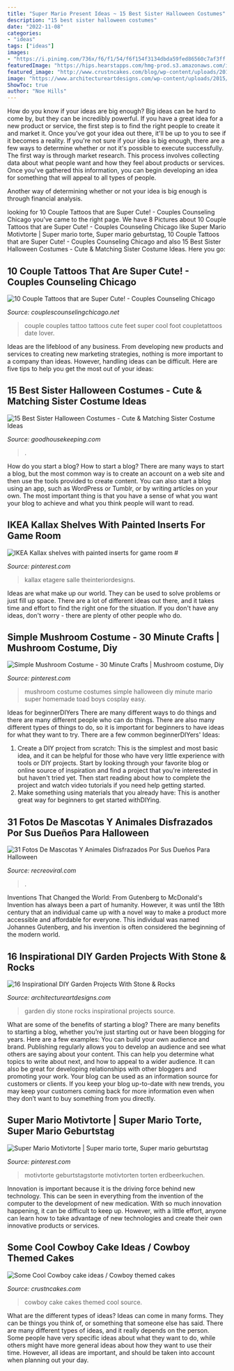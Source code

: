 ```yaml
---
title: "Super Mario Present Ideas ~ 15 Best Sister Halloween Costumes"
description: "15 best sister halloween costumes"
date: "2022-11-08"
categories:
- "ideas"
tags: ["ideas"]
images:
- "https://i.pinimg.com/736x/f6/f1/54/f6f154f3134dbda59fed86560c7af3ff.jpg"
featuredImage: "https://hips.hearstapps.com/hmg-prod.s3.amazonaws.com/images/mixed-race-young-girls-in-cat-and-witch-costumes-royalty-free-image-1596047981.jpg?crop=0.690xw:0.691xh;0.160xw,0.285xh&amp;resize=480:*"
featured_image: "http://www.crustncakes.com/blog/wp-content/uploads/2015/06/ce16296b8955601bf4ab4eaa5904bd89.jpg"
image: "https://www.architectureartdesigns.com/wp-content/uploads/2015/05/443.jpg"
ShowToc: true
author: "Noe Hills"
---
```



How do you know if your ideas are big enough?
Big ideas can be hard to come by, but they can be incredibly powerful. If you have a great idea for a new product or service, the first step is to find the right people to create it and market it. Once you've got your idea out there, it'll be up to you to see if it becomes a reality. If you're not sure if your idea is big enough, there are a few ways to determine whether or not it's possible to execute successfully. 
The first way is through market research. This process involves collecting data about what people want and how they feel about products or services. Once you've gathered this information, you can begin developing an idea for something that will appeal to all types of people. 

Another way of determining whether or not your idea is big enough is through financial analysis.

	

		
looking for 10 Couple Tattoos that are Super Cute! - Couples Counseling Chicago you've came to the right page. We have 8 Pictures about 10 Couple Tattoos that are Super Cute! - Couples Counseling Chicago like Super Mario Motivtorte | Super mario torte, Super mario geburtstag, 10 Couple Tattoos that are Super Cute! - Couples Counseling Chicago and also 15 Best Sister Halloween Costumes - Cute &amp; Matching Sister Costume Ideas. Here you go:
		
    
## 10 Couple Tattoos That Are Super Cute! - Couples Counseling Chicago

<img loading=lazy src="https://www.couplescounselingchicago.net/wp-content/uploads/2014/10/couples-tattos-7-feet.jpg" onerror="this.onerror=null;this.src='https://tse3.mm.bing.net/th?id=OIP.NmLje7jd8NUwM1RK4qEY1wHaHd&amp;pid=15.1';" alt="10 Couple Tattoos that are Super Cute! - Couples Counseling Chicago">

_Source: couplescounselingchicago.net_

>couple couples tattoo tattoos cute feet super cool foot coupletattoos date lover. 

	

Ideas are the lifeblood of any business. From developing new products and services to creating new marketing strategies, nothing is more important to a company than ideas. However, handling ideas can be difficult. Here are five tips to help you get the most out of your ideas:

    
## 15 Best Sister Halloween Costumes - Cute &amp; Matching Sister Costume Ideas

<img loading=lazy src="https://hips.hearstapps.com/hmg-prod.s3.amazonaws.com/images/mixed-race-young-girls-in-cat-and-witch-costumes-royalty-free-image-1596047981.jpg?crop=0.690xw:0.691xh;0.160xw,0.285xh&amp;resize=480:*" onerror="this.onerror=null;this.src='https://tse2.mm.bing.net/th?id=OIP.WyWlNiKkeiF4OmkrSTyPFgHaLH&amp;pid=15.1';" alt="15 Best Sister Halloween Costumes - Cute &amp; Matching Sister Costume Ideas">

_Source: goodhousekeeping.com_

>. 

	

How do you start a blog?
How to start a blog? There are many ways to start a blog, but the most common way is to create an account on a web site and then use the tools provided to create content. You can also start a blog using an app, such as WordPress or Tumblr, or by writing articles on your own. The most important thing is that you have a sense of what you want your blog to achieve and what you think people will want to read.

    
## IKEA Kallax Shelves With Painted Inserts For Game Room #

<img loading=lazy src="https://i.pinimg.com/736x/ac/37/55/ac37557608ded879752f958a4fd0cb70.jpg" onerror="this.onerror=null;this.src='https://tse3.mm.bing.net/th?id=OIP.-0fVB52-wXYmi-htbMS3fwHaNK&amp;pid=15.1';" alt="IKEA Kallax shelves with painted inserts for game room #">

_Source: pinterest.com_

>kallax etagere salle theinteriordesigns. 

	

Ideas are what make up our world. They can be used to solve problems or just fill up space. There are a lot of different ideas out there, and it takes time and effort to find the right one for the situation. If you don't have any ideas, don't worry - there are plenty of other people who do.

    
## Simple Mushroom Costume - 30 Minute Crafts | Mushroom Costume, Diy

<img loading=lazy src="https://i.pinimg.com/736x/89/4b/9c/894b9c4a668fe723dfaa4425343f7a1d--masquerade-costumes-diy-halloween-costumes.jpg" onerror="this.onerror=null;this.src='https://tse2.mm.bing.net/th?id=OIP.sMF3G30i0vubYWB-uAofhwHaLH&amp;pid=15.1';" alt="Simple Mushroom Costume - 30 Minute Crafts | Mushroom costume, Diy">

_Source: pinterest.com_

>mushroom costume costumes simple halloween diy minute mario super homemade toad boys cosplay easy. 

	

Ideas for beginnerDIYers
There are many different ways to do things and there are many different people who can do things. There are also many different types of things to do, so it is important for beginners to have ideas for what they want to try. There are a few common beginnerDIYers' Ideas: 
1. Create a DIY project from scratch: This is the simplest and most basic idea, and it can be helpful for those who have very little experience with tools or DIY projects. Start by looking through your favorite blog or online source of inspiration and find a project that you're interested in but haven't tried yet. Then start reading about how to complete the project and watch video tutorials if you need help getting started. 
2. Make something using materials that you already have: This is another great way for beginners to get started withDIYing.

    
## 31 Fotos De Mascotas Y Animales Disfrazados Por Sus Dueños Para Halloween

<img loading=lazy src="https://www.recreoviral.com/wp-content/uploads/2014/06/gato-mario.jpg" onerror="this.onerror=null;this.src='https://tse4.mm.bing.net/th?id=OIP.WJZ8GREkM_tvlYlJVrN5XwHaJ8&amp;pid=15.1';" alt="31 Fotos De Mascotas Y Animales Disfrazados Por Sus Dueños Para Halloween">

_Source: recreoviral.com_

>. 

	

Inventions That Changed the World: From Gutenberg to McDonald's
Invention has always been a part of humanity. However, it was until the 18th century that an individual came up with a novel way to make a product more accessible and affordable for everyone. This individual was named Johannes Gutenberg, and his invention is often considered the beginning of the modern world.

    
## 16 Inspirational DIY Garden Projects With Stone &amp; Rocks

<img loading=lazy src="https://www.architectureartdesigns.com/wp-content/uploads/2015/05/443.jpg" onerror="this.onerror=null;this.src='https://tse3.mm.bing.net/th?id=OIP.j-Q6rITI2BNBSrhp4QV3dQHaJ4&amp;pid=15.1';" alt="16 Inspirational DIY Garden Projects With Stone &amp; Rocks">

_Source: architectureartdesigns.com_

>garden diy stone rocks inspirational projects source. 

	

What are some of the benefits of starting a blog?
There are many benefits to starting a blog, whether you’re just starting out or have been blogging for years. Here are a few examples: 
You can build your own audience and brand. 
Publishing regularly allows you to develop an audience and see what others are saying about your content. This can help you determine what topics to write about next, and how to appeal to a wider audience. 
It can also be great for developing relationships with other bloggers and promoting your work. 
Your blog can be used as an information source for customers or clients. If you keep your blog up-to-date with new trends, you may keep your customers coming back for more information even when they don’t want to buy something from you directly.

    
## Super Mario Motivtorte | Super Mario Torte, Super Mario Geburtstag

<img loading=lazy src="https://i.pinimg.com/736x/f6/f1/54/f6f154f3134dbda59fed86560c7af3ff.jpg" onerror="this.onerror=null;this.src='https://tse3.mm.bing.net/th?id=OIP.AUANOmExcia8v1AdEWmBNAHaJ3&amp;pid=15.1';" alt="Super Mario Motivtorte | Super mario torte, Super mario geburtstag">

_Source: pinterest.com_

>motivtorte geburtstagstorte motivtorten torten erdbeerkuchen. 

	

Innovation is important because it is the driving force behind new technology. This can be seen in everything from the invention of the computer to the development of new medication. With so much innovation happening, it can be difficult to keep up. However, with a little effort, anyone can learn how to take advantage of new technologies and create their own innovative products or services.

    
## Some Cool Cowboy Cake Ideas / Cowboy Themed Cakes

<img loading=lazy src="http://www.crustncakes.com/blog/wp-content/uploads/2015/06/ce16296b8955601bf4ab4eaa5904bd89.jpg" onerror="this.onerror=null;this.src='https://tse2.mm.bing.net/th?id=OIP.AOBHQ0ySSYDnnQ3hrLU17gHaLG&amp;pid=15.1';" alt="Some Cool Cowboy cake ideas / Cowboy themed cakes">

_Source: crustncakes.com_

>cowboy cake cakes themed cool source. 

	

What are the different types of ideas?
Ideas can come in many forms. They can be things you think of, or something that someone else has said. There are many different types of ideas, and it really depends on the person. Some people have very specific ideas about what they want to do, while others might have more general ideas about how they want to use their time. However, all ideas are important, and should be taken into account when planning out your day.

